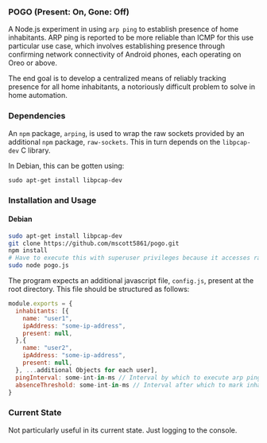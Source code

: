 ### POGO (Present: On, Gone: Off)

A Node.js experiment in using `arp ping` to establish presence of home inhabitants. ARP ping is reported to be more reliable than ICMP for this use particular use case, which involves establishing presence through confirming network connectivity of Android phones, each operating on Oreo or above.

The end goal is to develop a centralized means of reliably tracking presence for all home inhabitants, a notoriously difficult problem to solve in home automation.

### Dependencies

An `npm` package, `arping`, is used to wrap the raw sockets provided by an additional `npm` package, `raw-sockets`. This in turn depends on the `libpcap-dev` C library.

In Debian, this can be gotten using:

`sudo apt-get install libpcap-dev`

### Installation and Usage

#### Debian

```bash
sudo apt-get install libpcap-dev
git clone https://github.com/mscott5861/pogo.git
npm install
# Have to execute this with superuser privileges because it accesses raw sockets
sudo node pogo.js
```

The program expects an additional javascript file, `config.js`, present at the root directory. This file should be structured as follows:

```javascript
module.exports = {
  inhabitants: [{
    name: "user1",
    ipAddress: "some-ip-address",
    present: null,
  },{
    name: "user2",
    ipAddress: "some-ip-address",
    present: null,
  }, ...additional Objects for each user],
  pingInterval: some-int-in-ms // Interval by which to execute arp ping,
  absenceThreshold: some-int-in-ms // Interval after which to mark inhabitant as gone
}
```
### Current State

Not particularly useful in its current state. Just logging to the console.

